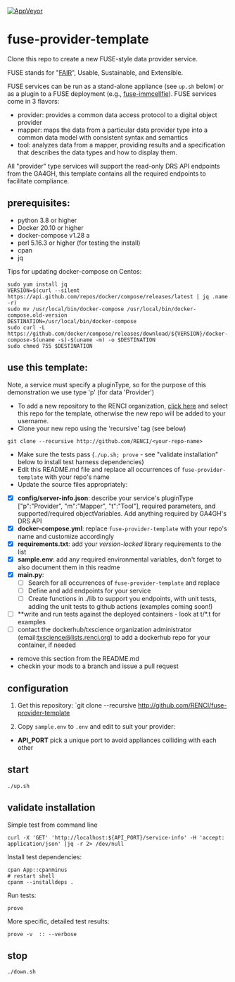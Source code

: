 [![AppVeyor](https://img.shields.io/docker/cloud/build/txscience/fuse-provider-template?style=plastic)](https://hub.docker.com/repository/docker/txscience/fuse-provider-template/builds)

# fuse-provider-template

Clone this repo to create a new FUSE-style data provider service.

FUSE stands for "[FAIR](https://www.go-fair.org/)", Usable, Sustainable, and Extensible.

FUSE services can be run as a stand-alone appliance (see `up.sh` below) or as a plugin to a FUSE deployment (e.g., [fuse-immcellfie](http://github.com/RENCI/fuse-immcellfie)). FUSE services come in 3 flavors:
* provider: provides a common data access protocol to a digital object provider
* mapper: maps the data from a particular data provider type into a common data model with consistent syntax and semantics
* tool: analyzes data from a mapper, providing results and a specification that describes the data types and how to display them.

All "provider" type services will support the read-only DRS API endpoints from the GA4GH, this template contains all the required endpoints to facilitate compliance.

## prerequisites:
* python 3.8 or higher
* Docker 20.10 or higher
* docker-compose v1.28 a
* perl 5.16.3 or higher (for testing the install)
* cpan
* jq

Tips for updating docker-compose on Centos:

```
sudo yum install jq
VERSION=$(curl --silent https://api.github.com/repos/docker/compose/releases/latest | jq .name -r)
sudo mv /usr/local/bin/docker-compose /usr/local/bin/docker-compose.old-version
DESTINATION=/usr/local/bin/docker-compose
sudo curl -L https://github.com/docker/compose/releases/download/${VERSION}/docker-compose-$(uname -s)-$(uname -m) -o $DESTINATION
sudo chmod 755 $DESTINATION
```

## use this template:

Note, a service must specify a pluginType, so for the purpose of this demonstration we use type 'p' (for data 'Provider')
* To add a new repository to the RENCI organization, [click here](https://github.com/organizations/RENCI/repositories/new) and select this repo for the template, otherwise the new repo will be added to your username.
* Clone your new repo using the 'recursive' tag (see below)
```
git clone --recursive http://github.com/RENCI/<your-repo-name>
```
* Make sure the tests pass (`./up.sh; prove` - see "validate installation" below to install test harness dependencies)
* Edit this README.md file and replace all occurrences of `fuse-provider-template` with your repo's name
* Update the source files appropriately:
 - [x] **config/server-info.json**: describe your service's pluginType ["p":"Provider", "m":"Mapper", "t":"Tool"], required parameters, and supported/required objectVariables. Add anything required by GA4GH's DRS API
 - [x] **docker-compose.yml**: replace `fuse-provider-template` with your repo's name and customize accordingly
 - [x] **requirements.txt**: add your *version-locked* library requirements to the list
 - [x] **sample.env**: add any required environmental variables, don't forget to also document them in this readme
 - [x] **main.py**: 
   - [ ] Search for all occurrences of `fuse-provider-template` and replace
   - [ ] Define and add endpoints for your service
   - [ ] Create functions in ./lib to support you endpoints, with unit tests, adding the unit tests to github actions (examples coming soon!)
 - [ ] **write and run tests against the deployed containers - look at t/*.t for examples
 - [ ] contact the dockerhub/txscience organization administrator (email:txscience@lists.renci.org) to add a dockerhub repo for your container, if needed
* remove this section from the README.md
* checkin your mods to a branch and issue a pull request

## configuration

1. Get this repository:
`git clone --recursive http://github.com/RENCI/fuse-provider-template

2. Copy `sample.env` to `.env` and edit to suit your provider:
* __API_PORT__ pick a unique port to avoid appliances colliding with each other

## start
```
./up.sh
```

## validate installation

Simple test from command line

```
curl -X 'GET' 'http://localhost:${API_PORT}/service-info' -H 'accept: application/json' |jq -r 2> /dev/null

```
Install test dependencies:
```
cpan App::cpanminus
# restart shell
cpanm --installdeps .

```
Run tests:
```
prove
```
More specific, detailed test results:
```
prove -v  :: --verbose
```

## stop
```
./down.sh
```

